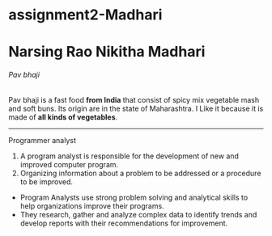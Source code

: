 # assignment2-Madhari
# Narsing Rao Nikitha Madhari
###### Pav bhaji
Pav bhaji is a fast food **from India** that consist of spicy mix vegetable mash and soft buns. Its origin are in the state of Maharashtra. I Like it because it is made of  **all kinds of vegetables**.

---
Programmer analyst
1. A program analyst is responsible for the development of new and improved computer program.
2. Organizing information about a problem to be addressed or a procedure to be improved.

- Program Analysts use strong problem solving and analytical skills to help organizations improve their programs.
- They research, gather and analyze complex data to identify trends and develop reports with their recommendations for improvement.



